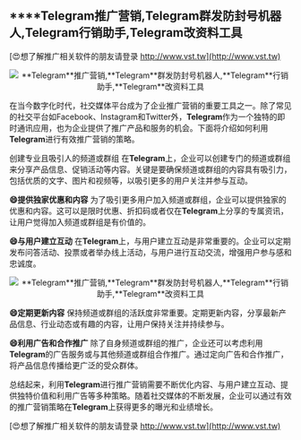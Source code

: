 ## ****Telegram**推广营销,**Telegram**群发防封号机器人,**Telegram**行销助手,**Telegram**改资料工具**

[😍想了解推广相关软件的朋友请登录 http://www.vst.tw](http://www.vst.tw)

 <center><img src="https://vst.tw/MP4/tuiguang/png/2.png" alt="**Telegram**推广营销,**Telegram**群发防封号机器人,**Telegram**行销助手,**Telegram**改资料工具"></center>

在当今数字化时代，社交媒体平台成为了企业推广营销的重要工具之一。除了常见的社交平台如Facebook、Instagram和Twitter外，**Telegram**作为一个独特的即时通讯应用，也为企业提供了推广产品和服务的机会。下面将介绍如何利用**Telegram**进行有效推广营销的策略。

创建专业且吸引人的频道或群组
在**Telegram**上，企业可以创建专门的频道或群组来分享产品信息、促销活动等内容。关键是要确保频道或群组的内容具有吸引力，包括优质的文字、图片和视频等，以吸引更多的用户关注并参与互动。

**😄提供独家优惠和内容**
为了吸引更多用户加入频道或群组，企业可以提供独家的优惠和内容。这可以是限时优惠、折扣码或者仅在**Telegram**上分享的专属资讯，让用户觉得加入频道或群组是有价值的。

**😄与用户建立互动**
在**Telegram**上，与用户建立互动是非常重要的。企业可以定期发布问答活动、投票或者举办线上活动，与用户进行互动交流，增强用户参与感和忠诚度。

 <center><img src="https://vst.tw/MP4/tuiguang/png/0.png" alt="**Telegram**推广营销,**Telegram**群发防封号机器人,**Telegram**行销助手,**Telegram**改资料工具"></center>

**😄定期更新内容**
保持频道或群组的活跃度非常重要。定期更新内容，分享最新产品信息、行业动态或有趣的内容，让用户保持关注并持续参与。

**😄利用广告和合作推广**
除了自身频道或群组的推广，企业还可以考虑利用**Telegram**的广告服务或与其他频道或群组合作推广。通过定向广告和合作推广，将产品信息传播给更广泛的受众群体。

总结起来，利用**Telegram**进行推广营销需要不断优化内容、与用户建立互动、提供独特价值和利用广告等多种策略。随着社交媒体的不断发展，企业可以通过有效的推广营销策略在**Telegram**上获得更多的曝光和业绩增长。

[😍想了解推广相关软件的朋友请登录 http://www.vst.tw](http://www.vst.tw)



